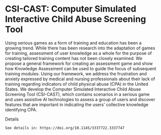 # CSI-CAST: Computer Simulated Interactive Child Abuse Screening Tool

Using serious games as a form of training and education has been a growing trend. While there has been research into the adaptation of games for training, assessment of user knowledge as a whole for the purpose of creating tailored training content has not been closely examined. We propose a general framework for creating an assessment game and show how Knowledge Assessment can be used to guide the focus of subsequent training modules. Using our framework, we address the frustration and
anxiety expressed by medical and nursing professionals about their lack of training regarding indicators of child physical abuse (CPA) in the United States. We develop the Computer Simulated Interactive Child Abuse Screening Tool (CSI-CAST), which contains scenarios in a serious game and uses assistive AI technologies to assess a group of users and discover features that are important in indicating the users’ collective knowledge identifying CPA.

Details

	See details in: https://doi.org/10.1145/3337722.3337747

